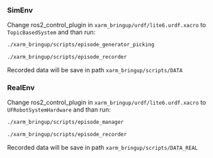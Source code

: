 ### SimEnv
Change ros2_control_plugin in `xarm_bringup/urdf/lite6.urdf.xacro` to `TopicBasedSystem` and than run:

```sh
./xarm_bringup/scripts/episode_generator_picking
```
```sh
./xarm_bringup/scripts/episode_recorder
```
Recorded data will be save in path `xarm_bringup/scripts/DATA`

### RealEnv

Change ros2_control_plugin in `xarm_bringup/urdf/lite6.urdf.xacro` to `UFRobotSystemHardware` and than run:

```sh
./xarm_bringup/scripts/episode_manager
```

```sh
./xarm_bringup/scripts/episode_recorder
```
Recorded data will be save in path `xarm_bringup/scripts/DATA_REAL`
